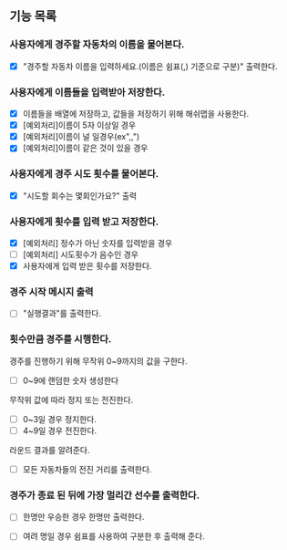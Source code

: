 ## 기능 목록

### 사용자에게 경주할 자동차의 이름을 물어본다.
- [x] "경주할 자동차 이름을 입력하세요.(이름은 쉼표(,) 기준으로 구분)" 출력한다.

### 사용자에게 이름들을 입력받아 저장한다.
- [x] 이름들을 배열에 저장하고, 값들을 저장하기 위해 해쉬맵을 사용한다.
- [x] [예외처리]이름이 5자 이상일 경우
- [x] [예외처리]이름이 널 일경우(ex",,")
- [x] [예외처리]이름이 같은 것이 있을 경우

### 사용자에게 경주 시도 횟수를 물어본다.
- [x] "시도할 회수는 몇회인가요?" 출력

### 사용자에게 횟수를 입력 받고 저장한다.
- [x] [예외처리] 정수가 아닌 숫자를 입력받을 경우
- [ ] [예외처리] 시도횟수가 음수인 경우
- [x] 사용자에게 입력 받은 횟수를 저장한다.

### 경주 시작 메시지 출력
- [ ] "실행결과"를 출력한다.

### 횟수만큼 경주를 시행한다.
경주를 진행하기 위해 무작위 0~9까지의 값을 구한다.
- [ ] 0~9에 랜덤한 숫자 생성한다

무작위 값에 따라 정지 또는 전진한다.
- [ ] 0~3일 경우 정지한다.
- [ ] 4~9일 경우 전진한다.

라운드 결과를 알려준다.
- [ ] 모든 자동차들의 전진 거리를 출력한다.


### 경주가 종료 된 뒤에 가장 멀리간 선수를 출력한다.
- [ ] 한명만 우승한 경우 한명만 출력한다.
- [ ] 여려 명일 경우 쉼표를 사용하여 구분한 후 출력해 준다.


